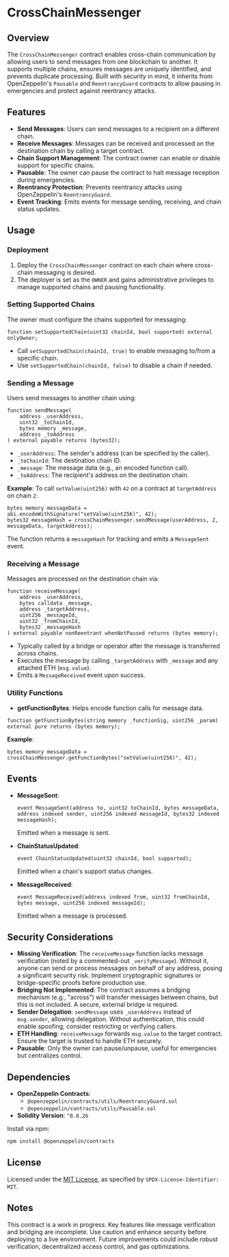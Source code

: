 # CrossChainMessenger

## Overview

The `CrossChainMessenger` contract enables cross-chain communication by allowing users to send messages from one blockchain to another. It supports multiple chains, ensures messages are uniquely identified, and prevents duplicate processing. Built with security in mind, it inherits from OpenZeppelin's `Pausable` and `ReentrancyGuard` contracts to allow pausing in emergencies and protect against reentrancy attacks.

## Features

- **Send Messages**: Users can send messages to a recipient on a different chain.
- **Receive Messages**: Messages can be received and processed on the destination chain by calling a target contract.
- **Chain Support Management**: The contract owner can enable or disable support for specific chains.
- **Pausable**: The owner can pause the contract to halt message reception during emergencies.
- **Reentrancy Protection**: Prevents reentrancy attacks using OpenZeppelin's `ReentrancyGuard`.
- **Event Tracking**: Emits events for message sending, receiving, and chain status updates.

## Usage

### Deployment

1. Deploy the `CrossChainMessenger` contract on each chain where cross-chain messaging is desired.
2. The deployer is set as the `OWNER` and gains administrative privileges to manage supported chains and pausing functionality.

### Setting Supported Chains

The owner must configure the chains supported for messaging:

```solidity
function setSupportedChain(uint32 chainId, bool supported) external onlyOwner;
```

- Call `setSupportedChain(chainId, true)` to enable messaging to/from a specific chain.
- Use `setSupportedChain(chainId, false)` to disable a chain if needed.

### Sending a Message

Users send messages to another chain using:

```solidity
function sendMessage(
    address _userAddress,
    uint32 _toChainId,
    bytes memory _message,
    address _toAddress
) external payable returns (bytes32);
```

- `_userAddress`: The sender's address (can be specified by the caller).
- `_toChainId`: The destination chain ID.
- `_message`: The message data (e.g., an encoded function call).
- `_toAddress`: The recipient's address on the destination chain.

**Example**:
To call `setValue(uint256)` with `42` on a contract at `targetAddress` on chain `2`:

```solidity
bytes memory messageData = abi.encodeWithSignature("setValue(uint256)", 42);
bytes32 messageHash = crossChainMessenger.sendMessage(userAddress, 2, messageData, targetAddress);
```

The function returns a `messageHash` for tracking and emits a `MessageSent` event.

### Receiving a Message

Messages are processed on the destination chain via:

```solidity
function receiveMessage(
    address _userAddress,
    bytes calldata _message,
    address _targetAddress,
    uint256 _messageId,
    uint32 _fromChainId,
    bytes32 _messageHash
) external payable nonReentrant whenNotPaused returns (bytes memory);
```

- Typically called by a bridge or operator after the message is transferred across chains.
- Executes the message by calling `_targetAddress` with `_message` and any attached ETH (`msg.value`).
- Emits a `MessageReceived` event upon success.

### Utility Functions

- **getFunctionBytes**: Helps encode function calls for message data.

```solidity
function getFunctionBytes(string memory _functionSig, uint256 _param) external pure returns (bytes memory);
```

**Example**:
```solidity
bytes memory messageData = crossChainMessenger.getFunctionBytes("setValue(uint256)", 42);
```

## Events

- **MessageSent**:
  ```solidity
  event MessageSent(address to, uint32 toChainId, bytes messageData, address indexed sender, uint256 indexed messageId, bytes32 indexed messageHash);
  ```
  Emitted when a message is sent.

- **ChainStatusUpdated**:
  ```solidity
  event ChainStatusUpdated(uint32 chainId, bool supported);
  ```
  Emitted when a chain's support status changes.

- **MessageReceived**:
  ```solidity
  event MessageReceived(address indexed from, uint32 fromChainId, bytes message, uint256 indexed messageId);
  ```
  Emitted when a message is processed.

## Security Considerations

- **Missing Verification**: The `receiveMessage` function lacks message verification (noted by a commented-out `_verifyMessage`). Without it, anyone can send or process messages on behalf of any address, posing a significant security risk. Implement cryptographic signatures or bridge-specific proofs before production use.
- **Bridging Not Implemented**: The contract assumes a bridging mechanism (e.g., "across") will transfer messages between chains, but this is not included. A secure, external bridge is required.
- **Sender Delegation**: `sendMessage` uses `_userAddress` instead of `msg.sender`, allowing delegation. Without authentication, this could enable spoofing; consider restricting or verifying callers.
- **ETH Handling**: `receiveMessage` forwards `msg.value` to the target contract. Ensure the target is trusted to handle ETH securely.
- **Pausable**: Only the owner can pause/unpause, useful for emergencies but centralizes control.

## Dependencies

- **OpenZeppelin Contracts**:
  - `@openzeppelin/contracts/utils/ReentrancyGuard.sol`
  - `@openzeppelin/contracts/utils/Pausable.sol`
- **Solidity Version**: `^0.8.26`

Install via npm:
```bash
npm install @openzeppelin/contracts
```

## License

Licensed under the [MIT License](https://opensource.org/licenses/MIT), as specified by `SPDX-License-Identifier: MIT`.

## Notes

This contract is a work in progress. Key features like message verification and bridging are incomplete. Use caution and enhance security before deploying to a live environment. Future improvements could include robust verification, decentralized access control, and gas optimizations.

